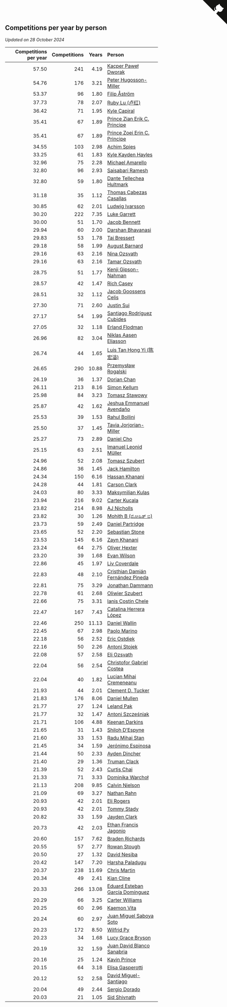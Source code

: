 ## Competitions per year by person

*Updated on 28 October 2024*

| Competitions per year | Competitions | Years | Person |
| ---: | ---: | ---: | :--- |
| 57.50 | 241 | 4.19 | [Kacper Paweł Dworak](https://www.worldcubeassociation.org/persons/2020DWOR01) |
| 54.76 | 176 | 3.21 | [Peter Hugosson-Miller](https://www.worldcubeassociation.org/persons/2021HUGO01) |
| 53.37 | 96 | 1.80 | [Filip Åström](https://www.worldcubeassociation.org/persons/2023ASTR01) |
| 37.73 | 78 | 2.07 | [Ruby Lu (卢红)](https://www.worldcubeassociation.org/persons/2022LURU01) |
| 36.42 | 71 | 1.95 | [Kyle Capiral](https://www.worldcubeassociation.org/persons/2022CAPI02) |
| 35.41 | 67 | 1.89 | [Prince Zian Erik C. Principe](https://www.worldcubeassociation.org/persons/2022PRIN08) |
| 35.41 | 67 | 1.89 | [Prince Zoei Erin C. Principe](https://www.worldcubeassociation.org/persons/2022PRIN09) |
| 34.55 | 103 | 2.98 | [Achim Spies](https://www.worldcubeassociation.org/persons/2021SPIE01) |
| 33.25 | 61 | 1.83 | [Kyle Kayden Hayles](https://www.worldcubeassociation.org/persons/2022HAYL02) |
| 32.96 | 75 | 2.28 | [Michael Amarello](https://www.worldcubeassociation.org/persons/2022AMAR09) |
| 32.80 | 96 | 2.93 | [Saisabari Ramesh](https://www.worldcubeassociation.org/persons/2021RAME01) |
| 32.80 | 59 | 1.80 | [Dante Tellechea Hultmark](https://www.worldcubeassociation.org/persons/2023HULT01) |
| 31.18 | 35 | 1.12 | [Thomas Cabezas Casallas](https://www.worldcubeassociation.org/persons/2023CASA08) |
| 30.85 | 62 | 2.01 | [Ludwig Ivarsson](https://www.worldcubeassociation.org/persons/2022IVAR01) |
| 30.20 | 222 | 7.35 | [Luke Garrett](https://www.worldcubeassociation.org/persons/2017GARR05) |
| 30.00 | 51 | 1.70 | [Jacob Bennett](https://www.worldcubeassociation.org/persons/2023BENN04) |
| 29.94 | 60 | 2.00 | [Darshan Bhavanasi](https://www.worldcubeassociation.org/persons/2022BHAV01) |
| 29.83 | 53 | 1.78 | [Taj Bressert](https://www.worldcubeassociation.org/persons/2023BRES01) |
| 29.18 | 58 | 1.99 | [August Barnard](https://www.worldcubeassociation.org/persons/2022BARN21) |
| 29.16 | 63 | 2.16 | [Nina Ozsvath](https://www.worldcubeassociation.org/persons/2022OZSV03) |
| 29.16 | 63 | 2.16 | [Tamar Ozsvath](https://www.worldcubeassociation.org/persons/2022OZSV04) |
| 28.75 | 51 | 1.77 | [Kenji Gipson-Nahman](https://www.worldcubeassociation.org/persons/2023GIPS01) |
| 28.57 | 42 | 1.47 | [Rich Casey](https://www.worldcubeassociation.org/persons/2023CASE06) |
| 28.51 | 32 | 1.12 | [Jacob Goossens Celis](https://www.worldcubeassociation.org/persons/2023CELI06) |
| 27.30 | 71 | 2.60 | [Justin Sui](https://www.worldcubeassociation.org/persons/2022SUIJ01) |
| 27.17 | 54 | 1.99 | [Santiago Rodríguez Cubides](https://www.worldcubeassociation.org/persons/2022CUBI01) |
| 27.05 | 32 | 1.18 | [Erland Flodman](https://www.worldcubeassociation.org/persons/2023FLOD01) |
| 26.96 | 82 | 3.04 | [Niklas Aasen Eliasson](https://www.worldcubeassociation.org/persons/2021ELIA01) |
| 26.74 | 44 | 1.65 | [Luis Tan Hong Yi (陈宏溢)](https://www.worldcubeassociation.org/persons/2023YILU01) |
| 26.65 | 290 | 10.88 | [Przemysław Rogalski](https://www.worldcubeassociation.org/persons/2013ROGA02) |
| 26.19 | 36 | 1.37 | [Dorian Chan](https://www.worldcubeassociation.org/persons/2023DORI01) |
| 26.11 | 213 | 8.16 | [Simon Kellum](https://www.worldcubeassociation.org/persons/2016KELL12) |
| 25.98 | 84 | 3.23 | [Tomasz Stawowy](https://www.worldcubeassociation.org/persons/2021STAW01) |
| 25.87 | 42 | 1.62 | [Jeshua Emmanuel Avendaño](https://www.worldcubeassociation.org/persons/2023AVEN01) |
| 25.53 | 39 | 1.53 | [Rahul Bollini](https://www.worldcubeassociation.org/persons/2023BOLL01) |
| 25.50 | 37 | 1.45 | [Tavia Jorjorian-Miller](https://www.worldcubeassociation.org/persons/2023JORJ01) |
| 25.27 | 73 | 2.89 | [Daniel Cho](https://www.worldcubeassociation.org/persons/2021CHOD01) |
| 25.15 | 63 | 2.51 | [Imanuel Leonid Müller](https://www.worldcubeassociation.org/persons/2022MULL02) |
| 24.96 | 52 | 2.08 | [Tomasz Szubert](https://www.worldcubeassociation.org/persons/2022SZUB02) |
| 24.86 | 36 | 1.45 | [Jack Hamilton](https://www.worldcubeassociation.org/persons/2023HAMI08) |
| 24.34 | 150 | 6.16 | [Hassan Khanani](https://www.worldcubeassociation.org/persons/2018KHAN26) |
| 24.28 | 44 | 1.81 | [Carson Clark](https://www.worldcubeassociation.org/persons/2023CLAR02) |
| 24.03 | 80 | 3.33 | [Maksymilian Kulas](https://www.worldcubeassociation.org/persons/2021KULA02) |
| 23.94 | 216 | 9.02 | [Carter Kucala](https://www.worldcubeassociation.org/persons/2015KUCA01) |
| 23.82 | 214 | 8.98 | [AJ Nicholls](https://www.worldcubeassociation.org/persons/2015NICH04) |
| 23.82 | 30 | 1.26 | [Mohith B (ಮೋಹಿತ್ ಬಿ)](https://www.worldcubeassociation.org/persons/2023BMOH01) |
| 23.73 | 59 | 2.49 | [Daniel Partridge](https://www.worldcubeassociation.org/persons/2022PART02) |
| 23.65 | 52 | 2.20 | [Sebastian Stone](https://www.worldcubeassociation.org/persons/2022STON09) |
| 23.53 | 145 | 6.16 | [Zayn Khanani](https://www.worldcubeassociation.org/persons/2018KHAN28) |
| 23.24 | 64 | 2.75 | [Oliver Hexter](https://www.worldcubeassociation.org/persons/2022HEXT01) |
| 23.20 | 39 | 1.68 | [Evan Wilson](https://www.worldcubeassociation.org/persons/2023WILS11) |
| 22.86 | 45 | 1.97 | [Liv Coverdale](https://www.worldcubeassociation.org/persons/2022COVE02) |
| 22.83 | 48 | 2.10 | [Cristhian Damián Fernández Pineda](https://www.worldcubeassociation.org/persons/2022PINE05) |
| 22.81 | 75 | 3.29 | [Jonathan Dammann](https://www.worldcubeassociation.org/persons/2021DAMM01) |
| 22.78 | 61 | 2.68 | [Oliwier Szubert](https://www.worldcubeassociation.org/persons/2022SZUB01) |
| 22.66 | 75 | 3.31 | [Ianis Costin Chele](https://www.worldcubeassociation.org/persons/2021CHEL01) |
| 22.47 | 167 | 7.43 | [Catalina Herrera López](https://www.worldcubeassociation.org/persons/2017LOPE31) |
| 22.46 | 250 | 11.13 | [Daniel Wallin](https://www.worldcubeassociation.org/persons/2013WALL03) |
| 22.45 | 67 | 2.98 | [Paolo Marino](https://www.worldcubeassociation.org/persons/2021MARI04) |
| 22.18 | 56 | 2.52 | [Eric Ostdiek](https://www.worldcubeassociation.org/persons/2022OSTD01) |
| 22.16 | 50 | 2.26 | [Antoni Stojek](https://www.worldcubeassociation.org/persons/2022STOJ03) |
| 22.08 | 57 | 2.58 | [Eli Ozsvath](https://www.worldcubeassociation.org/persons/2022OZSV01) |
| 22.04 | 56 | 2.54 | [Christofor Gabriel Costea](https://www.worldcubeassociation.org/persons/2022COST03) |
| 22.04 | 40 | 1.82 | [Lucian Mihai Cremeneanu](https://www.worldcubeassociation.org/persons/2023CREM01) |
| 21.93 | 44 | 2.01 | [Clement D. Tucker](https://www.worldcubeassociation.org/persons/2022TUCK09) |
| 21.83 | 176 | 8.06 | [Daniel Mullen](https://www.worldcubeassociation.org/persons/2016MULL04) |
| 21.77 | 27 | 1.24 | [Leland Pak](https://www.worldcubeassociation.org/persons/2023PAKL02) |
| 21.77 | 32 | 1.47 | [Antoni Szcześniak](https://www.worldcubeassociation.org/persons/2023SZCZ04) |
| 21.71 | 106 | 4.88 | [Keenan Darkins](https://www.worldcubeassociation.org/persons/2019DARK02) |
| 21.65 | 31 | 1.43 | [Shiloh D’Espyne](https://www.worldcubeassociation.org/persons/2023DESP01) |
| 21.60 | 33 | 1.53 | [Radu Mihai Stan](https://www.worldcubeassociation.org/persons/2023STAN09) |
| 21.45 | 34 | 1.59 | [Jerónimo Espinosa](https://www.worldcubeassociation.org/persons/2023ESPI07) |
| 21.44 | 50 | 2.33 | [Ayden Dincher](https://www.worldcubeassociation.org/persons/2022DINC01) |
| 21.40 | 29 | 1.36 | [Truman Clack](https://www.worldcubeassociation.org/persons/2023CLAC02) |
| 21.39 | 52 | 2.43 | [Curtis Chai](https://www.worldcubeassociation.org/persons/2022CHAI02) |
| 21.33 | 71 | 3.33 | [Dominika Warchoł](https://www.worldcubeassociation.org/persons/2021WARC01) |
| 21.13 | 208 | 9.85 | [Calvin Nielson](https://www.worldcubeassociation.org/persons/2014NIEL03) |
| 21.09 | 69 | 3.27 | [Nathan Rahn](https://www.worldcubeassociation.org/persons/2021RAHN01) |
| 20.93 | 42 | 2.01 | [Eli Rogers](https://www.worldcubeassociation.org/persons/2022ROGE05) |
| 20.93 | 42 | 2.01 | [Tommy Stady](https://www.worldcubeassociation.org/persons/2022STAD01) |
| 20.82 | 33 | 1.59 | [Jayden Clark](https://www.worldcubeassociation.org/persons/2023CLAR13) |
| 20.73 | 42 | 2.03 | [Ethan Francis Jagonio](https://www.worldcubeassociation.org/persons/2022JAGO03) |
| 20.60 | 157 | 7.62 | [Braden Richards](https://www.worldcubeassociation.org/persons/2017RICH02) |
| 20.55 | 57 | 2.77 | [Rowan Stough](https://www.worldcubeassociation.org/persons/2022STOU01) |
| 20.50 | 27 | 1.32 | [David Nesiba](https://www.worldcubeassociation.org/persons/2023NESI01) |
| 20.42 | 147 | 7.20 | [Harsha Paladugu](https://www.worldcubeassociation.org/persons/2017PALA08) |
| 20.37 | 238 | 11.69 | [Chris Martin](https://www.worldcubeassociation.org/persons/2013MART03) |
| 20.34 | 49 | 2.41 | [Kian Cline](https://www.worldcubeassociation.org/persons/2022CLIN01) |
| 20.33 | 266 | 13.08 | [Eduard Esteban García Domínguez](https://www.worldcubeassociation.org/persons/2011EDUA01) |
| 20.29 | 66 | 3.25 | [Carter Williams](https://www.worldcubeassociation.org/persons/2021WILL06) |
| 20.25 | 60 | 2.96 | [Kaemon Vita](https://www.worldcubeassociation.org/persons/2021VITA01) |
| 20.24 | 60 | 2.97 | [Juan Miguel Saboya Soto](https://www.worldcubeassociation.org/persons/2021SOTO01) |
| 20.23 | 172 | 8.50 | [Wilfrid Py](https://www.worldcubeassociation.org/persons/2016PYWI01) |
| 20.23 | 34 | 1.68 | [Lucy Grace Bryson](https://www.worldcubeassociation.org/persons/2023BRYS01) |
| 20.19 | 32 | 1.59 | [Juan David Blanco Sanabria](https://www.worldcubeassociation.org/persons/2023SANA04) |
| 20.16 | 25 | 1.24 | [Kavin Prince](https://www.worldcubeassociation.org/persons/2023PRIN02) |
| 20.15 | 64 | 3.18 | [Elisa Gasperotti](https://www.worldcubeassociation.org/persons/2021GASP01) |
| 20.12 | 52 | 2.58 | [David Miguel-Santiago](https://www.worldcubeassociation.org/persons/2022MIGU02) |
| 20.04 | 49 | 2.44 | [Sergio Dorado](https://www.worldcubeassociation.org/persons/2022CORR05) |
| 20.03 | 21 | 1.05 | [Sid Shivnath](https://www.worldcubeassociation.org/persons/2023SHIV05) |


<a href="https://github.com/jonatanklosko/wca_statistics" class="github-corner" aria-label="View source on Github"><svg width="80" height="80" viewBox="0 0 250 250" style="fill:#151513; color:#fff; position: absolute; top: 0; border: 0; right: 0;" aria-hidden="true"><path d="M0,0 L115,115 L130,115 L142,142 L250,250 L250,0 Z"></path><path d="M128.3,109.0 C113.8,99.7 119.0,89.6 119.0,89.6 C122.0,82.7 120.5,78.6 120.5,78.6 C119.2,72.0 123.4,76.3 123.4,76.3 C127.3,80.9 125.5,87.3 125.5,87.3 C122.9,97.6 130.6,101.9 134.4,103.2" fill="currentColor" style="transform-origin: 130px 106px;" class="octo-arm"></path><path d="M115.0,115.0 C114.9,115.1 118.7,116.5 119.8,115.4 L133.7,101.6 C136.9,99.2 139.9,98.4 142.2,98.6 C133.8,88.0 127.5,74.4 143.8,58.0 C148.5,53.4 154.0,51.2 159.7,51.0 C160.3,49.4 163.2,43.6 171.4,40.1 C171.4,40.1 176.1,42.5 178.8,56.2 C183.1,58.6 187.2,61.8 190.9,65.4 C194.5,69.0 197.7,73.2 200.1,77.6 C213.8,80.2 216.3,84.9 216.3,84.9 C212.7,93.1 206.9,96.0 205.4,96.6 C205.1,102.4 203.0,107.8 198.3,112.5 C181.9,128.9 168.3,122.5 157.7,114.1 C157.9,116.9 156.7,120.9 152.7,124.9 L141.0,136.5 C139.8,137.7 141.6,141.9 141.8,141.8 Z" fill="currentColor" class="octo-body"></path></svg></a><style>.github-corner:hover .octo-arm{animation:octocat-wave 560ms ease-in-out}@keyframes octocat-wave{0%,100%{transform:rotate(0)}20%,60%{transform:rotate(-25deg)}40%,80%{transform:rotate(10deg)}}@media (max-width:500px){.github-corner:hover .octo-arm{animation:none}.github-corner .octo-arm{animation:octocat-wave 560ms ease-in-out}}</style>

